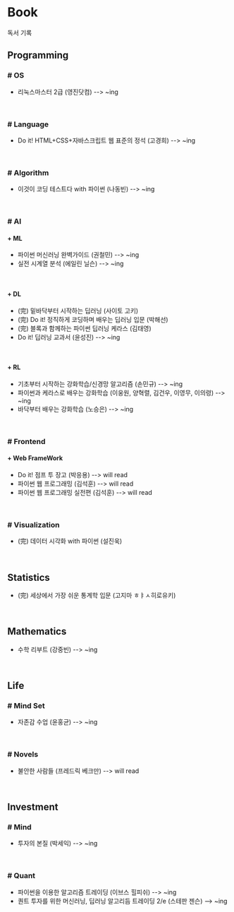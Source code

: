 # Book 
독서 기록

## Programming
### # OS
- 리눅스마스터 2급 (영진닷컴) --> ~ing

<br>

### # Language
- Do it! HTML+CSS+자바스크립트 웹 표준의 정석 (고경희) --> ~ing

<br>

### # Algorithm
- 이것이 코딩 테스트다 with 파이썬 (나동빈) --> ~ing

<br>

### # AI
#### + ML
- 파이썬 머신러닝 완벽가이드 (권철민) --> ~ing
- 실전 시계열 분석 (에일린 닐슨) --> ~ing 

<br>

#### + DL
- (完) 밑바닥부터 시작하는 딥러닝 (사이토 고키)
- (完) Do it! 정직하게 코딩하며 배우는 딥러닝 입문 (박해선)
- (完) 블록과 함께하는 파이썬 딥러닝 케라스 (김태영)
- Do it! 딥러닝 교과서 (윤성진) --> ~ing

<br>

#### + RL
- 기초부터 시작하는 강화학습/신경망 알고리즘 (손민규) --> ~ing
- 파이썬과 케라스로 배우는 강화학습 (이웅원, 양혁렬, 김건우, 이영무, 이의령) --> ~ing
- 바닥부터 배우는 강화학습 (노승은) --> ~ing
<br>

### # Frontend
#### + Web FrameWork
- Do it! 점프 투 장고 (박응용) --> will read
- 파이썬 웹 프로그래밍 (김석훈) --> will read
- 파이썬 웹 프로그래밍 실전편 (김석훈) --> will read

<br>

### # Visualization
- (完) 데이터 시각화 with 파이썬 (설진욱)

<br>

## Statistics
- (完) 세상에서 가장 쉬운 통계학 입문 (고지마 ㅎㅑㅅ히로유키)

<br>

## Mathematics
- 수학 리부트 (강중빈) --> ~ing

<br>

## Life

### # Mind Set
- 자존감 수업 (윤홍균) --> ~ing

<br>


### # Novels
- 불안한 사람들 (프레드릭 베크만) --> will read

<br>

## Investment
### # Mind
- 투자의 본질 (박세익) --> ~ing

<br>

### # Quant
- 파이썬을 이용한 알고리즘 트레이딩 (이브스 힐피쉬) --> ~ing
- 퀀트 투자를 위한 머신러닝, 딥러닝 알고리듬 트레이딩 2/e (스테판 젠슨) --> ~ing